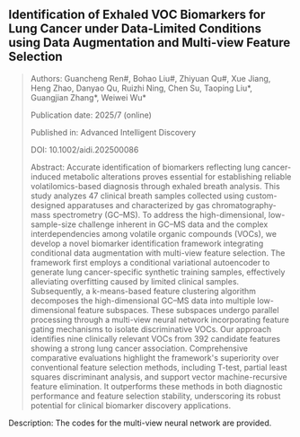## Identification of Exhaled VOC Biomarkers for Lung Cancer under Data-Limited Conditions using Data Augmentation and Multi-view Feature Selection

> Authors: Guancheng Ren#, Bohao Liu#, Zhiyuan Qu#, Xue Jiang, Heng Zhao, Danyao Qu, Ruizhi Ning, Chen Su, Taoping Liu*, Guangjian Zhang*, Weiwei Wu*
>
> Publication date: 2025/7 (online)
>
> Published in: Advanced Intelligent Discovery
>
> DOI: 10.1002/aidi.202500086
> 
> Abstract: Accurate identification of biomarkers reflecting lung cancer-induced metabolic alterations proves essential for establishing reliable volatilomics-based diagnosis through exhaled breath analysis. This study analyzes 47 clinical breath samples collected using custom-designed apparatuses and characterized by gas chromatography-mass spectrometry (GC–MS). To address the high-dimensional, low-sample-size challenge inherent in GC–MS data and the complex interdependencies among volatile organic compounds (VOCs), we develop a novel biomarker identification framework integrating conditional data augmentation with multi-view feature selection. The framework first employs a conditional variational autoencoder to generate lung cancer-specific synthetic training samples, effectively alleviating overfitting caused by limited clinical samples. Subsequently, a k-means-based feature clustering algorithm decomposes the high-dimensional GC–MS data into multiple low-dimensional feature subspaces. These subspaces undergo parallel processing through a multi-view neural network incorporating feature gating mechanisms to isolate discriminative VOCs. Our approach identifies nine clinically relevant VOCs from 392 candidate features showing a strong lung cancer association. Comprehensive comparative evaluations highlight the framework's superiority over conventional feature selection methods, including T-test, partial least squares discriminant analysis, and support vector machine-recursive feature elimination. It outperforms these methods in both diagnostic performance and feature selection stability, underscoring its robust potential for clinical biomarker discovery applications.

Description: The codes for the multi-view neural network are provided.
